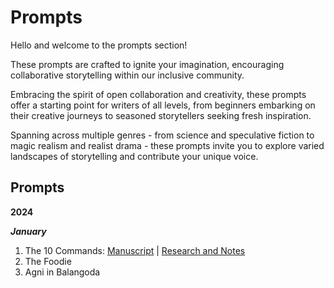 # Prompts

Hello and welcome to the prompts section!

These prompts are crafted to ignite your imagination, encouraging collaborative storytelling within our inclusive community.

Embracing the spirit of open collaboration and creativity, these prompts offer a starting point for writers of all levels, from beginners embarking on their creative journeys to seasoned storytellers seeking fresh inspiration. 

Spanning across multiple genres - from science and speculative fiction to magic realism and realist drama - these prompts invite you to explore varied landscapes of storytelling and contribute your unique voice. 


## Prompts 

**2024**

***January*** 

1. The 10 Commands: [Manuscript](The10Commands/The10Commands.md) | [Research and Notes](The10Commands/ResearchNotes/The10CommandsResearch.md)
2. The Foodie
3. Agni in Balangoda 
